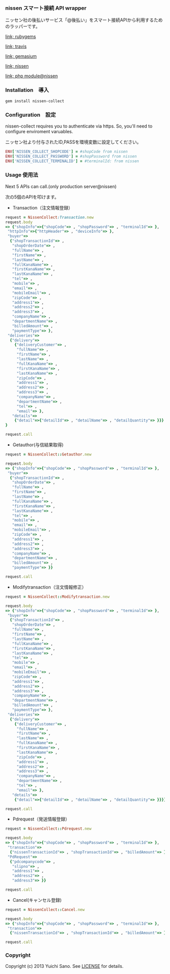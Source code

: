 ###  nissen スマート接続 API wrapper
ニッセン社の後払いサービス「@後払い」をスマート接続APIから利用するためのラッパーです。

[link;  rubygems](https://rubygems.org/gems/nissen-collect)

[link;  travis](https://travis-ci.org/yu1ch1/nissen-collect)

[link;  gemasium](https://gemnasium.com/gems/nissen-collect)

[link;  nissen](http://collect.nissen.co.jp/atobarai-ec/)

[link;  php module@nissen](http://www.ec-cube.net/products/detail.php?product_id=371)

### Installation　導入
    gem install nissen-collect

### Configuration　設定
nissen-collect requires you to authenticate via https.
So, you'll need to configure enviroment varuables.

ニッセン社より付与されたID,PASSを環境変数に設定してください。

```ruby
ENV['NISSEN_COLLECT_SHOPCODE'] = #shopCode from nissen
ENV['NISSEN_COLLECT_PASSWORD'] = #shopPassword from nissen
ENV['NISSEN_COLLECT_TERMINALID'] = #terminalId: from nissen
```

### Usage 使用法
Next 5 APIs can call.(only production server@nissen)

次の5個のAPIを叩けます。

* Transaction（注文情報登録）

```ruby
request = NissenCollect:Transaction.new
request.body
=> {"shopInfo"=>{"shopCode"=> , "shopPassword"=> , "terminalId"=> },
 "httpInfo"=>{"httpHeader"=> , "deviceInfo"=> },
 "buyer"=>
  {"shopTransactionId"=> ,
   "shopOrderDate"=> ,
   "fullName"=> ,
   "firstName"=> ,
   "lastName"=> ,
   "fullKanaName"=> ,
   "firstKanaName"=> ,
   "lastKanaName"=> ,
   "tel"=> ,
   "mobile"=> ,
   "email"=> ,
   "mobileEmail"=> ,
   "zipCode"=> ,
   "address1"=> ,
   "address2"=> ,
   "address3"=> ,
   "companyName"=> ,
   "departmentName"=> ,
   "billedAmount"=> ,
   "paymentType"=> },
 "deliveries"=>
  {"delivery"=>
    {"deliveryCustomer"=> ,
     "fullName"=> ,
     "firstName"=> ,
     "lastName"=> ,
     "fullKanaName"=> ,
     "firstKanaName"=> ,
     "lastKanaName"=> ,
     "zipCode"=> ,
     "address1"=> ,
     "address2"=> ,
     "address3"=> ,
     "companyName"=> ,
     "departmentName"=> ,
     "tel"=> ,
     "email"=> },
   "details"=>
    {"detail"=>{"detailId"=> , "detailName"=> , "detailQuantity"=> }}}
}

request.call
```

* Getauthor(与信結果取得)

```ruby
request = NissenCollect::Getauthor.new

request.body
=> {"shopInfo"=>{"shopCode"=> , "shopPassword"=> , "terminalId"=> },
 "buyer"=>
  {"shopTransactionId"=> ,
   "shopOrderDate"=> ,
   "fullName"=> ,
   "firstName"=> ,
   "lastName"=> ,
   "fullKanaName"=> ,
   "firstKanaName"=> ,
   "lastKanaName"=> ,
   "tel"=> ,
   "mobile"=> ,
   "email"=> ,
   "mobileEmail"=> ,
   "zipCode"=> ,
   "address1"=> ,
   "address2"=> ,
   "address3"=> ,
   "companyName"=> ,
   "departmentName"=> ,
   "billedAmount"=> ,
   "paymentType"=> }}

request.call
```

* Modifytransaction（注文情報修正）

```ruby
request = NissenCollect::Modifytransaction.new

request.body
=> {"shopInfo"=>{"shopCode"=> , "shopPassword"=> , "terminalId"=> },
 "buyer"=>
  {"shopTransactionId"=> ,
   "shopOrderDate"=> ,
   "fullName"=> ,
   "firstName"=> ,
   "lastName"=> ,
   "fullKanaName"=> ,
   "firstKanaName"=> ,
   "lastKanaName"=> ,
   "tel"=> ,
   "mobile"=> ,
   "email"=> ,
   "mobileEmail"=> ,
   "zipCode"=> ,
   "address1"=> ,
   "address2"=> ,
   "address3"=> ,
   "companyName"=> ,
   "departmentName"=> ,
   "billedAmount"=> ,
   "paymentType"=> },
 "deliveries"=>
  {"delivery"=>
    {"deliveryCustomer"=> ,
     "fullName"=> ,
     "firstName"=> ,
     "lastName"=> ,
     "fullKanaName"=> ,
     "firstKanaName"=> ,
     "lastKanaName"=> ,
     "zipCode"=> ,
     "address1"=> ,
     "address2"=> ,
     "address3"=> ,
     "companyName"=> ,
     "departmentName"=> ,
     "tel"=> ,
     "email"=> },
   "details"=>
    {"detail"=>{"detailId"=> , "detailName"=> , "detailQuantity"=> }}}}

request.call
```

* Pdrequest（発送情報登録）

```ruby
request = NissenCollect::Pdrequest.new

request.body
=> {"shopInfo"=>{"shopCode"=> , "shopPassword"=> , "terminalId"=> },
 "transaction"=>
  {"nissenTransactionId"=> , "shopTransactionId"=> , "billedAmount"=> },
 "PdRequest"=>
  {"pdcompanycode"=> ,
   "slipno"=> ,
   "address1"=> ,
   "address2"=> ,
   "address3"=> }}

request.call
```

* Cancel(キャンセル登録)

```ruby
request = NissenCollect::Cancel.new

request.body
=> {"shopInfo"=>{"shopCode"=> , "shopPassword"=> , "terminalId"=> },
 "transaction"=>
  {"nissenTransactionId"=> , "shopTransactionId"=> , "billedAmount"=> }}

request.call
```

### Copyright
Copyright (c) 2013 Yuichi Sano.
See [LICENSE][] for details.

[license]: LICENSE.md
